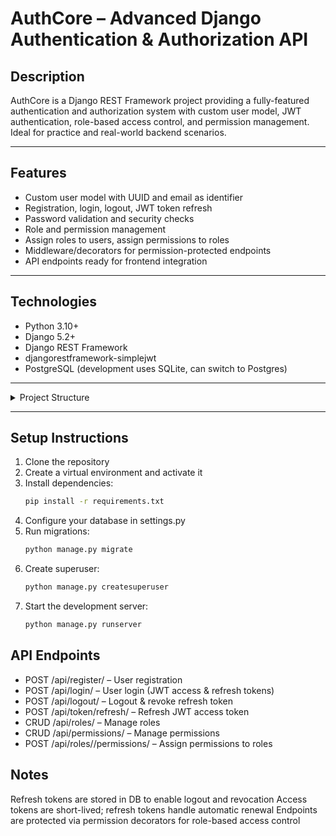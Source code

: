 # AuthCore – Advanced Django Authentication & Authorization API

## Description
AuthCore is a Django REST Framework project providing a fully-featured authentication and authorization system with custom user model, JWT authentication, role-based access control, and permission management. Ideal for practice and real-world backend scenarios.

---

## Features
- Custom user model with UUID and email as identifier
- Registration, login, logout, JWT token refresh
- Password validation and security checks
- Role and permission management
- Assign roles to users, assign permissions to roles
- Middleware/decorators for permission-protected endpoints
- API endpoints ready for frontend integration

---

## Technologies
- Python 3.10+
- Django 5.2+
- Django REST Framework
- djangorestframework-simplejwt
- PostgreSQL (development uses SQLite, can switch to Postgres)

---

<details>
  <summary>Project Structure</summary>

- authcore/
  - authcore/
    - settings.py
    - urls.py
  - users/
    - models.py
    - serializers.py
    - views.py
    - urls.py
  - authentication/
    - serializers.py
    - views.py
    - urls.py
  - audit/
    - (future auditing features)
  - frontend/
  - docs/

</details>

---

## Setup Instructions
1. Clone the repository
2. Create a virtual environment and activate it
3. Install dependencies:  
   ```bash
   pip install -r requirements.txt
4. Configure your database in settings.py
5. Run migrations:
    ```bash
    python manage.py migrate

6. Create superuser:
   ```bash
   python manage.py createsuperuser

7. Start the development server:
   ```bash
   python manage.py runserver

## API Endpoints

- POST /api/register/ – User registration
- POST /api/login/ – User login (JWT access & refresh tokens)
- POST /api/logout/ – Logout & revoke refresh token
- POST /api/token/refresh/ – Refresh JWT access token
- CRUD /api/roles/ – Manage roles
- CRUD /api/permissions/ – Manage permissions
- POST /api/roles/<id>/permissions/ – Assign permissions to roles

## Notes

Refresh tokens are stored in DB to enable logout and revocation
Access tokens are short-lived; refresh tokens handle automatic renewal
Endpoints are protected via permission decorators for role-based access control
